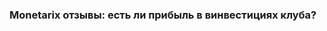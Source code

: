 ### Monetarix отзывы: есть ли прибыль в винвестициях клуба?

<!--
**Monetarix/Monetarix** is a ✨ _special_ ✨ repository because its `README.md` (this file) appears on your GitHub profile.

Monetarix — закрытое сообщество онлайн-инвесторов, которые используют пакетные решения клуба, для генерации прибыли. Как утверждают отзывы о Monetarix, членство в сообществе позволило им кратно увеличить инвестируемый капитал уже в течение первого года. 

### Отзывы о Monetarix

Отзывы о Monetarix легко найти во многих социальных сетях и на профильных веб-сайтах. Например:
- Reddit;
- Linkedin;
- Deviart.
Авторы отзывов о Monetarix много пишут о том, как изменилась их жизнь после вступления в инвест-клуб. Никогда до этого даже самым опытным трейдерам и инвесторам не удавалось достичь такого впечатляющего результата. По отзывам о Monetarix, даже новички в первый месяц зарабатывают не менее 20% прибыли. И все это благодаря специальным условиям, разработанным организаторами Клуба.

### Инструменты инвестирования

Клуб предлагает вкладывать деньги в финансовые рынки, недвижимость и быстрорастущие отрасли экономики под руководством опытных экспертов, которые отбирают только самые перспективные активы, предоставляя клиентам ключ к элитным инвестиционным возможностям.
Присоединение к инвестиционному сообществу открывает двери для множества эксклюзивных преимуществ и функций, призванных предоставить участникам ценную информацию и персонализированные стратегии. Независимо от того, являетесь ли вы опытным онлайн-инвесторов или только начинаете свой инвестиционный путь, Клуб предлагает ряд уровней членства, каждый из которых соответствует уникальным потребностям и стремлениям его членов. 

### Уровни членства Monetarix

Для того, чтобы стать членом инвест-клуба, достаточно заполнить небольшую анкету с персональными данными и адресом электронной почты для связи и иметь инвестиционный капитал от 100 долларов США. С этими деньгами можно инвестировать в финансовые рынки на следующих условиях:
- доступ к различным активам;
- персональная стратегия инвестирования в соответствии с риск-профилем;
- персональное сопровождение сделок.
Стартовая сумма чуть больше (от 300 долларов США) открывает возможность участия в инвест-синдикате с эксклюзивными сделками, которые приносят 100% прибыли в год. Члены сообщества получают доступ к трендовым стартапам в Private раундах на закрытой платформе.
Те, кто готов вложить от 2000 долларов США, могут заработать от 200% до 1000% в год, используя авторскую стратегию учредителей. Инвестидеи публикуются в закрытом TG-канале. 
При этом, согласно отзывам о Monetarix, абсолютно всем онлайн-инвесторам ежедневно рассылаются аналитические документы, содержащие мониторинг рынков и рекомендации по инвестированию.
Внутри инвест-клуба функционирует онлайн-чат, где происходит живое общение с единомышленниками, обеспечивающее рост в компетенциях и безграничные возможности для развития всех участников.

### Образовательные ресурсы и вебинары

Клуб уделяет большое внимание финансовому образованию и расширению прав и возможностей пользователей. Став членом Клуба, инвестор получает доступ к множеству образовательных ресурсов, учебных пособий и руководств, охватывающих широкий спектр инвестиционных тем. Эти материалы призваны улучшить понимание основ инвестирования, управления рисками и различных стратегий, используемых в онлайн-инвестировании.
Клуб также проводит эксклюзивные вебинары и сессии вопросов и ответов, предоставляя возможность учиться и общаться с признанными экспертами финансовой индустрии. Интерактивные занятия дают бесценную информацию и помогают участникам быть в курсе последних рыночных тенденций.



-->
